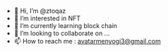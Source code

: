 - 👋 Hi, I’m @ztoqaz
- 👀 I’m interested in NFT
- 🌱 I’m currently learning block chain
- 💞️ I’m looking to collaborate on ...
- 📫 How to reach me : avatarmenyogi3@gmail.com

<!---
ztoqaz/ztoqaz is a ✨ special ✨ repository because its `README.md` (this file) appears on your GitHub profile.
You can click the Preview link to take a look at your changes.
--->
